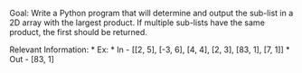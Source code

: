 Goal: Write a Python program that will determine and output the sub-list
    in a 2D array with the largest product. If multiple sub-lists have the
    same product, the first should be returned.

Relevant Information:
    * Ex:
      * In - [[2, 5], [-3, 6], [4, 4], [2, 3], [83, 1], [7, 1]]
      * Out - [83, 1]

